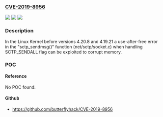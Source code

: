 ### [CVE-2019-8956](https://cve.mitre.org/cgi-bin/cvename.cgi?name=CVE-2019-8956)
![](https://img.shields.io/static/v1?label=Product&message=Linux%20Kernel&color=blue)
![](https://img.shields.io/static/v1?label=Version&message=n%2Fa&color=blue)
![](https://img.shields.io/static/v1?label=Vulnerability&message=Privilege%20escalation&color=brighgreen)

### Description

In the Linux Kernel before versions 4.20.8 and 4.19.21 a use-after-free error in the "sctp_sendmsg()" function (net/sctp/socket.c) when handling SCTP_SENDALL flag can be exploited to corrupt memory.

### POC

#### Reference
No POC found.

#### Github
- https://github.com/butterflyhack/CVE-2019-8956

